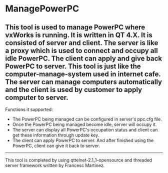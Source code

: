 ManagePowerPC
=============

This tool is used to manage PowerPC where vxWorks is running. It is written in QT 4.X.
It is consisted of server and client. The server is like a proxy which is used to connect and occupy all idle PowerPC. The client can apply and give back PowerPC to server.
This tool is just like the computer-manage-system used in internet cafe. The server can manage computers automatically and the client is used by customer to apply computer to server.
---
Functions it supported:
- The PowerPC being managed can be configured in server's ppc.cfg file.
- Once the PowerPC being managed become idle, server will occupy it.
- The server can display all PowerPC's occupation status and client can get these information through update key.
- The client can apply PowerPC to server. And after finished using the PowerPC, client can give it back to server.
---
This tool is completed by using qttelnet-2.1_1-opensource and threaded server framework written by Francesc Martínez.